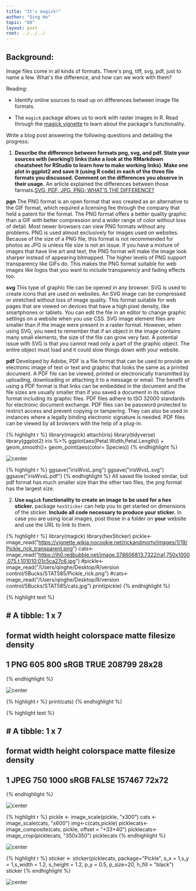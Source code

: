 ```yaml
---
title: "It's magick!"
author: "Qing He"
topic: "08"
layout: post
root: ../../../
---
```


## Background:

Image files come in all kinds of formats. There's png, tiff, svg, pdf, just to name a few. What's the difference, and how can we work with them?

Reading: 

  - Identify online sources to read up on differences between image file formats. 

  - The `magick` package allows us to work with raster images in R. Read through the  [magick vignette](https://cran.r-project.org/web/packages/magick/vignettes/intro.html) to learn about the package's functionality.

Write a blog post answering the following questions and detailing the progress: 

1. **Describe the difference between formats png, svg, and pdf. State your sources with (working!) links (take a look at the RMarkdown cheatsheet for RStudio to learn how to make working links). Make one plot in ggplot2 and save it (using R code) in each of the three file formats you discussed. Comment on the differences you observe in their usage.**
An article explained the differences between those farmats.[SVG, PDF, JPG, PNG; WHAT'S THE DIFFERENCE?](https://www.95visual.com/blog/svg-pdf-jpg-png-whats-the-difference)

**pgn**
The PNG format is an open format that was created as an alternative to the GIF format, which required a licensing fee through the company that held a patent for the format. The PNG format offers a better quality graphic than a GIF with better compression and a wider range of color without loss of detail. Most newer browsers can view PNG formats without any problems.
PNG is used almost exclusively for images used on websites. Because of the size of a PNG file, this format is not recommended for photos as JPG is unless file size is not an issue. If you have a mixture of images that have line art and text, the PNG format will make the image look sharper instead of appearing bitmapped. The higher levels of PNG support transparency like GIFs do. This makes the PNG format suitable for web images like logos that you want to include transparency and fading effects too.

**svg**
This type of graphic file can be opened in any browser. SVG is used to create icons that are used on websites. An SVG image can be compressed or stretched without loss of image quality.
This format suitable for web pages that are viewed on devices that have a high pixel density, like smartphones or tablets. You can edit the file in an editor to change graphic settings on a website when you use CSS.
SVG image element files are smaller than if the image were present in a raster format. However, when using SVG, you need to remember that if an object in the image contains many small elements, the size of the file can grow very fast. A potential issue with SVG is that you cannot read only a part of the graphic object.
The entire object must load and it could slow things down with your website.

**pdf**
Developed by Adobe, PDF is a file format that can be used to provide an electronic image of text or text and graphic that looks the same as a printed document. A PDF file can be viewed, printed or electronically transmitted by uploading, downloading or attaching it to a message or email. The benefit of using a PDF format is that links can be embedded in the document and the file sizes are usually smaller than if you saved a document in its native format including its graphic files.
PDF files adhere to ISO 32000 standards for electronic document exchange. PDF files can be password protected to restrict access and prevent copying or tampering. They can also be used in instances where a legally binding electronic signature is needed. PDF files can be viewed by all browsers with the help of a plug-in.


{% highlight r %}
library(magick)
attach(iris)
library(tidyverse)
library(ggplot2)
iris %>% 
  ggplot(aes(Petal.Width,Petal.Length)) + 
  geom_smooth()+
  geom_point(aes(color= Species))
{% endhighlight %}

![center](./../figure/08/HeQing/unnamed-chunk-1-1.png)

{% highlight r %}
  ggsave("irisWvsL.png")
  ggsave("irisWvsL.svg")
  ggsave("irisWvsL.pdf")
{% endhighlight %}
All saved file looked similar, but pdf format has much smaller size than the other two files, the png format has the largest size. 

2. **Use `magick` functionality to create an image to be used for a hex sticker.**  package `hexSticker` can help you to get started on dimensions of the sticker. **Include all code necessary to produce your sticker.** In case you are using local images, post those in a folder on **your** website and use the URL to link to them.

{% highlight r %}
library(magick)
library(hexSticker)
pickle<-image_read("https://vignette.wikia.nocookie.net/rickandmorty/images/1/19/Pickle_rick_transparent.png")
cats<-image_read("https://ih0.redbubble.net/image.378606813.7322/raf,750x1000,075,t,101010:01c5ca27c6.jpg")
#pickle<-image_read("/Users/qinghe/Desktop/R/version control/5Bucks/STAT585/Pickle_rick.png")
#cats<-image_read("/Users/qinghe/Desktop/R/version control/5Bucks/STAT585/cats.jpg")
print(pickle)
{% endhighlight %}



{% highlight text %}
## # A tibble: 1 x 7
##   format width height colorspace matte filesize density
##   <chr>  <int>  <int> <chr>      <lgl>    <int> <chr>  
## 1 PNG      605    800 sRGB       TRUE    208799 28x28
{% endhighlight %}

![center](./../figure/08/HeQing/unnamed-chunk-2-1.png)

{% highlight r %}
print(cats)
{% endhighlight %}



{% highlight text %}
## # A tibble: 1 x 7
##   format width height colorspace matte filesize density
##   <chr>  <int>  <int> <chr>      <lgl>    <int> <chr>  
## 1 JPEG     750   1000 sRGB       FALSE   157467 72x72
{% endhighlight %}

![center](./../figure/08/HeQing/unnamed-chunk-2-2.png)

{% highlight r %}
pickle <- image_scale(pickle, "x300")
cats <- image_scale(cats, "x600")
img<-c(cats,pickle)
picklecats<- image_composite(cats, pickle, offset = "+33+40")
picklecats<-image_crop(picklecats, "350x350")
picklecats
{% endhighlight %}

![center](./../figure/08/HeQing/unnamed-chunk-2-3.png)

{% highlight r %}
sticker <- sticker(picklecats, package="Pickle", s_x = 1,s_y = 1,s_width = 1.2, s_height = 1.2, p_y = 0.5, p_size=20, h_fill = "black")
sticker
{% endhighlight %}

![center](./../figure/08/HeQing/unnamed-chunk-2-7.png)



